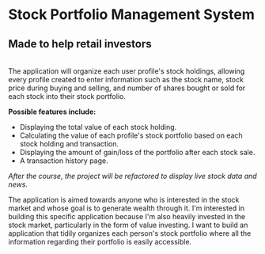 # Stock Portfolio Management System

## Made to help retail investors

<br>
The application will organize each user profile's stock holdings, allowing every profile 
created to enter information such as the stock name, stock price during buying and 
selling, and number of shares bought or sold for each
stock into their stock portfolio.


**Possible features include:**
- Displaying the total value of each stock holding.
- Calculating the value of each profile's stock portfolio based on each stock holding and transaction.
- Displaying the amount of gain/loss of the portfolio after each stock sale.
- A transaction history page.

 *After the course, the project will be refactored to display live stock data and news.*

The application is aimed towards anyone who is interested in the stock market and 
whose goal is to generate wealth through it. I'm interested in building this specific 
application because I'm also heavily invested in the stock market, particularly 
in the form of value investing. I want to build an application that tidily organizes each person's stock portfolio 
where all the information regarding their portfolio is easily accessible.

 